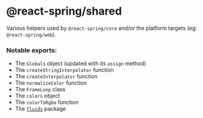 # @react-spring/shared

Various helpers used by `@react-spring/core` and/or the platform targets (eg: `@react-spring/web`).

### Notable exports:

- The `Globals` object (updated with its `assign` method)
- The `createStringInterpolator` function
- The `createInterpolator` function
- The `normalizeColor` function
- The `FrameLoop` class
- The `colors` object
- The `colorToRgba` function
- The [`fluids`] package

[`fluids`]: https://www.npmjs.com/package/fluids
